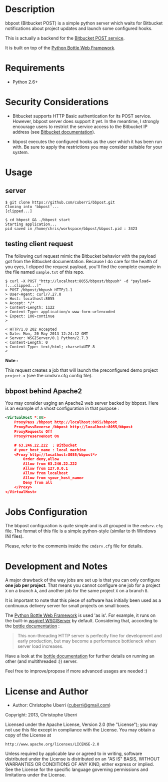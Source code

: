 Description
===========

bbpost (Bitbucket POST) is a simple python server which waits for Bitbucket 
notifications about project updates and launch some configured hooks.

This is actually a backend for the 
[Bitbucket POST service](https://confluence.atlassian.com/display/BITBUCKET/POST+Service+Management).

It is built on top of the [Python Bottle Web Framework](http://bottlepy.org/docs/dev/index.html).

Requirements
============

* Python 2.6+

Security Considerations
=======================

* Bitbucket supports HTTP Basic authentication for its POST service. However, 
bbpost server does support it yet. In the meantime, I strongly encourage users 
to restrict the service access to the Bitbucket IP address 
(see [Bitbucket documentation](https://confluence.atlassian.com/display/BITBUCKET/POST+Service+Management)).

* bbpost executes the configured hooks as the user which it has been run with.
Be sure to apply the restrictions you may consider suitable for your system.

Usage
=====

## server

    $ git clone https://github.com/cuberri/bbpost.git
    Cloning into 'bbpost'...
    [clipped...]

    $ cd bbpost && ./bbpost start
    Starting application...
    pid saved in /home/chris/workspace/bbpost/bbpost.pid : 3423

## testing client request

The following curl request mimic the Bitbucket behavior with the payload got from 
the Bitbucket documentation. Because I do care for the health of you eyes, I 
clipped the request payload, you'll find the complete example in the file named 
`sample.txt` of this repo.

    $ curl -X POST "http://localhost:8055/bbpost/bbpush" -d "payload=[...clipped...]"
    > POST /bbpost/bbpush HTTP/1.1
    > User-Agent: curl/7.27.0
    > Host: localhost:8055
    > Accept: */*
    > Content-Length: 1122
    > Content-Type: application/x-www-form-urlencoded
    > Expect: 100-continue
    >

    < HTTP/1.0 202 Accepted
    < Date: Mon, 20 May 2013 12:24:12 GMT
    < Server: WSGIServer/0.1 Python/2.7.3
    < Content-Length: 0
    < Content-Type: text/html; charset=UTF-8
    <

**Note :**

This request creates a job that will launch the preconfigured demo project 
`project-x` (see the cmdsrv.cfg config file).

## bbpost behind Apache2

You may consider usging an Apache2 web server backed by bbpost. Here is an 
example of a vhost configuration in that purpose :

```xml
<VirtualHost *:80>
    ProxyPass /bbpost http://localhost:8055/bbpost
    ProxyPassReverse /bbpost http://localhost:8055/bbpost
    ProxyRequests Off
    ProxyPreserveHost On

    # 63.246.22.222  : Bitbucket
    # your_host_name : local machine
    <Proxy http://localhost:8055/bbpost*>
        Order deny,allow
        Allow from 63.246.22.222
        Allow from 127.0.0.1
        Allow from localhost
        Allow from <your_host_name>
        Deny from all 
    </Proxy>
</VirtualHost>
```

Jobs Configuration
==================

The bbpost configuration is quite simple and is all grouped in the `cmdsrv.cfg`
file. The format of this file is a simple python-style (similar to th Windows 
INI files).

Please, refer to the comments inside the `cmdsrv.cfg` file for details.

Development and Notes
=====================

A major drawback of the way jobs are set up is that you can only 
configure **one job per project**. That means you cannot configure one job for 
a project `X` on a branch `A`, and another job for the same project `X` on a 
branch `B`.


It is important to note that this piece of software has initially been used as a
continuous delivery server for small projects on small boxes.


The [Python Bottle Web Framework](http://bottlepy.org/docs/dev/index.html)
is used 'as is'. For example, it runs on the built-in [wsgiref WSGIServer](http://docs.python.org/2/library/wsgiref.html#module-wsgiref.simple_server)
by default. Considering that, according to the [bottle documentation](http://bottlepy.org/docs/dev/tutorial.html#deployment) :

> This non-threading HTTP server is perfectly fine for development and early 
> production, but may become a performance bottleneck when server load 
> increases.

Have a look at the [bottle documentation](http://bottlepy.org/docs/dev/tutorial.html#deployment)
for further details on running an other (and multithreaded :)) server.

Feel free to improve/propose if more advanced usages are needed :)

License and Author
==================

* Author: Christophe Uberri (<cuberri@gmail.com>)

Copyright: 2013, Christophe Uberri

Licensed under the Apache License, Version 2.0 (the "License");
you may not use this file except in compliance with the License.
You may obtain a copy of the License at

    http://www.apache.org/licenses/LICENSE-2.0

Unless required by applicable law or agreed to in writing, software
distributed under the License is distributed on an "AS IS" BASIS,
WITHOUT WARRANTIES OR CONDITIONS OF ANY KIND, either express or implied.
See the License for the specific language governing permissions and
limitations under the License.
